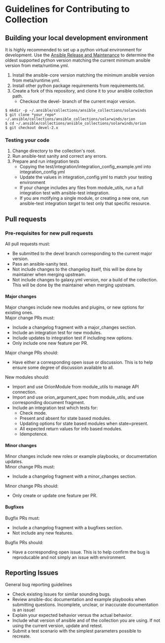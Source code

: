 # Guidelines for Contributing to Collection

## Building your local development environment

It is highly recommended to set up a python virtual environment for development.
Use the [Ansible Release and Maintenance](https://docs.ansible.com/ansible/latest/reference_appendices/release_and_maintenance.html) to determine the oldest supported python version matching the current minimum ansible version from meta/runtime.yml.  
1. Install the ansible-core version matching the minimum ansible version from meta/runtime.yml.  
2. Install other python package requirements from requirements.txt.  
3. Create a fork of this repository, and clone it to your ansible collection path.
   - Checkout the devel- branch of the current major version.

```
$ mkdir -p ~/.ansible/collections/ansible_collections/solarwinds
$ git clone *your_repo* ~/.ansible/collections/ansible_collections/solarwinds/orion
$ cd ~/.ansible/collections/ansible_collections/solarwinds/orion
$ git checkout devel-2.x
```

### Testing your code

1. Change directory to the collection's root.  
2. Run ansible-test sanity and correct any errors.  
3. Prepare and run integration tests  
    - Copying the test/integration/integration_config_example.yml into integration_config.yml
    - Update the values in integration_config.yml to match your testing environment  
    - If your change includes any files from module_utils, run a full integration test with ansible-test integration.  
    - If you are motifying a single module, or creating a new one, run ansible-test integration *target* to test only that specific resource.  

## Pull requests

### Pre-requisites for new pull requests

All pull requests must:
- Be submitted to the devel branch corresponding to the current major version.  
- Pass an ansible-sanity test.  
- Not include changes to the changelog itself, this will be done by maintainer when merging upstream.  
- Not include changes to galaxy.yml version, nor a build of the collection. This will be done by the maintainer when merging upstream.  

#### Major changes

Major changes include new modules and plugins, or new options for existing ones.  
Major change PRs must:
- Include a changelog fragment with a major_changes section.
- Include an integration test for new modules.
- Include updates to integration test if including new options.
- Only include one new feature per PR.  

Major change PRs should:
- Have either a corresponding open issue or discussion. This is to help ensure some degree of discussion available to all.  

New modules should:
- Import and use OrionModule from module_utils to manage API connection.
- Import and use orion_argument_spec from module_utils, and use corresponding document fragment.
- Include an integration test which tests for:
  - Check mode.
  - Present and absent for state based modules.
  - Updating options for state based modules when state=present.
  - All expected return values for info based modules.
  - Idempotence.

#### Minor changes

Minor changes include new roles or example playbooks, or documentation updates.  
Minor change PRs must:
- Include a changelog fragment with a minor_changes section.  

Minor change PRs should:
- Only create or update one feature per PR.

#### Bugfixes

Bugfix PRs must:
- Include a changelog fragment with a bugfixes section.
- Not include any new features.  

Bugfix PRs should:
- Have a corresponding open issue. This is to help confirm the bug is reproducable and not simply an issue with environment.

## Reporting Issues

General bug reporting guidelines
- Check existing Issues for similar sounding bugs.
- Review ansible-doc documentation and example playbooks when submitting questions. Incomplete, unclear, or inaccurate documentation is an issue!
- Explain your expected behavior versus the actual behavior.
- Include what version of ansible and of the collection you are using. If not using the current version, update and retest.
- Submit a test scenario with the simplest parameters possible to recreate.
